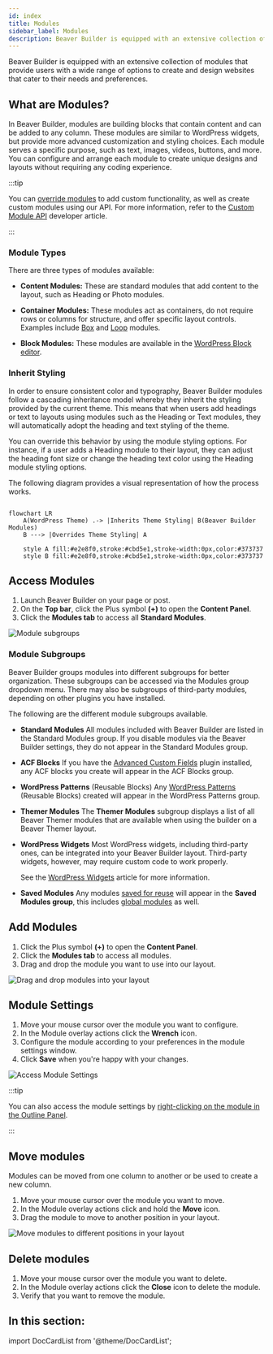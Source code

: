 ```yaml
---
id: index
title: Modules
sidebar_label: Modules
description: Beaver Builder is equipped with an extensive collection of modules that provide users with a wide range of options to create and design websites that cater to their needs and preferences.
---
```


<head>
  <body className="mermaid-module-diagram" />
</head>

Beaver Builder is equipped with an extensive collection of modules that provide users with a wide range of options to create and design websites that cater to their needs and preferences.

## What are Modules?

In Beaver Builder, modules are building blocks that contain content and can be added to any column. These modules are similar to WordPress widgets, but provide more advanced customization and styling choices. Each module serves a specific purpose, such as text, images, videos, buttons, and more. You can configure and arrange each module to create unique designs and layouts without requiring any coding experience.

:::tip

You can [override modules](/beaver-builder/developer/custom-modules/18-override-modules.md) to add custom functionality, as well as create custom modules using our API. For more information, refer to the [Custom Module API](/beaver-builder/developer/custom-modules/index.md) developer article.

:::

### Module Types

There are three types of modules available:

- **Content Modules:** These are standard modules that add content to the layout, such as Heading or Photo modules.

- **Container Modules:** These modules act as containers, do not require rows or columns for structure, and offer specific layout controls. Examples include [Box](box/index.md) and [Loop](loop/index.md) modules.

- **Block Modules:** These modules are available in the [WordPress Block editor](module-blocks.md).

### Inherit Styling

In order to ensure consistent color and typography, Beaver Builder modules follow a cascading inheritance model whereby they inherit the styling provided by the current theme. This means that when users add headings or text to layouts using modules such as the Heading or Text modules, they will automatically adopt the heading and text styling of the theme.

You can override this behavior by using the module styling options. For instance, if a user adds a Heading module to their layout, they can adjust the heading font size or change the heading text color using the Heading module styling options.

The following diagram provides a visual representation of how the process works.

```mermaid

flowchart LR
    A(WordPress Theme) .-> |Inherits Theme Styling| B(Beaver Builder Modules)
    B ---> |Overrides Theme Styling| A

    style A fill:#e2e8f0,stroke:#cbd5e1,stroke-width:0px,color:#373737
    style B fill:#e2e8f0,stroke:#cbd5e1,stroke-width:0px,color:#373737

```

## Access Modules

1. Launch Beaver Builder on your page or post.
2. On the **Top bar**, click the Plus symbol **(+)** to open the **Content Panel**.
3. Click the **Modules tab** to access all **Standard Modules**.

![Module subgroups](/img/beaver-builder/modules--index--1.jpg)

### Module Subgroups

Beaver Builder groups modules into different subgroups for better organization. These subgroups can be accessed via the Modules group dropdown menu. There may also be subgroups of third-party modules, depending on other plugins you have installed.

The following are the different module subgroups available.

- **Standard Modules**
  All modules included with Beaver Builder are listed in the Standard Modules group. If you disable modules via the Beaver Builder settings, they do not appear in the Standard Modules group.

- **ACF Blocks**
  If you have the [Advanced Custom Fields](https://www.advancedcustomfields.com/) plugin installed, any ACF blocks you create will appear in the ACF Blocks group.

- **WordPress Patterns** (Reusable Blocks)
  Any [WordPress Patterns](https://wordpress.org/support/article/reusable-blocks/) (Reusable Blocks) created will appear in the WordPress Patterns group.

- **Themer Modules**
  The **Themer Modules** subgroup displays a list of all Beaver Themer modules that are available when using the builder on a Beaver Themer layout.

- **WordPress Widgets**
  Most WordPress widgets, including third-party ones, can be integrated into your Beaver Builder layout. Third-party widgets, however, may require custom code to work properly.

  See the [WordPress Widgets](widgets.md) article for more information.

- **Saved Modules**
  Any modules [saved for reuse](../saved-content.md) will appear in the **Saved Modules group**, this includes [global modules](#global-saved-module) as well.

## Add Modules

1. Click the Plus symbol **(+)** to open the **Content Panel**.
2. Click the **Modules tab** to access all modules.
3. Drag and drop the module you want to use into our layout.

![Drag and drop modules into your layout](/img/beaver-builder/modules--index--2.jpg)

## Module Settings

1. Move your mouse cursor over the module you want to configure.
2. In the Module overlay actions click the **Wrench** <i className="fas fa-wrench"></i> icon.
3. Configure the module according to your preferences in the module settings window.
4. Click **Save** when you're happy with your changes.

![Access Module Settings](/img/beaver-builder/modules--index--3.jpg)

:::tip

You can also access the module settings by [right-clicking on the module in the Outline Panel](user-interface/outline-panel.md#right-click).

:::

## Move modules

Modules can be moved from one column to another or be used to create a new column.

1. Move your mouse cursor over the module you want to move.
2. In the Module overlay actions click and hold the **Move** <i className="fas fa-arrows-alt"></i> icon.
3. Drag the module to move to another position in your layout.

![Move modules to different positions in your layout](/img/beaver-builder/modules--index--4.jpg)

## Delete modules

1. Move your mouse cursor over the module you want to delete.
2. In the Module overlay actions click the **Close** <i className="fas fa-times"></i> icon to delete the module.
3. Verify that you want to remove the module.

## In this section:

import DocCardList from '@theme/DocCardList';

<DocCardList />
